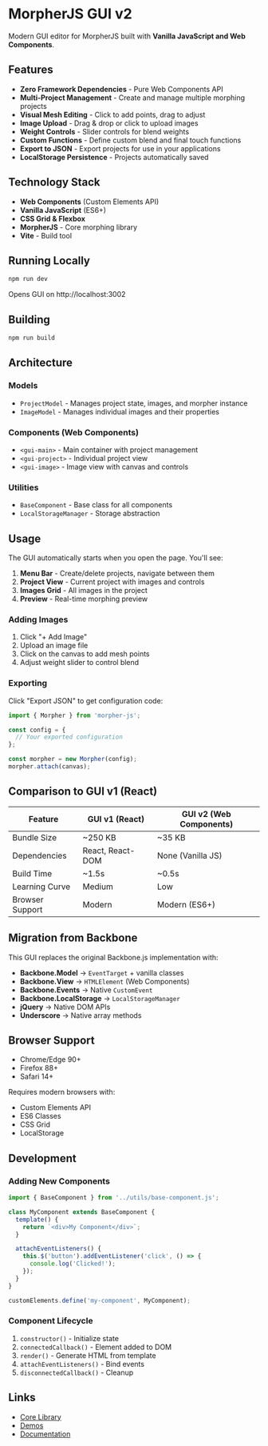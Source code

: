 # MorpherJS GUI v2

Modern GUI editor for MorpherJS built with **Vanilla JavaScript and Web Components**.

## Features

- **Zero Framework Dependencies** - Pure Web Components API
- **Multi-Project Management** - Create and manage multiple morphing projects
- **Visual Mesh Editing** - Click to add points, drag to adjust
- **Image Upload** - Drag & drop or click to upload images
- **Weight Controls** - Slider controls for blend weights
- **Custom Functions** - Define custom blend and final touch functions
- **Export to JSON** - Export projects for use in your applications
- **LocalStorage Persistence** - Projects automatically saved

## Technology Stack

- **Web Components** (Custom Elements API)
- **Vanilla JavaScript** (ES6+)
- **CSS Grid & Flexbox**
- **MorpherJS** - Core morphing library
- **Vite** - Build tool

## Running Locally

```bash
npm run dev
```

Opens GUI on http://localhost:3002

## Building

```bash
npm run build
```

## Architecture

### Models
- `ProjectModel` - Manages project state, images, and morpher instance
- `ImageModel` - Manages individual images and their properties

### Components (Web Components)
- `<gui-main>` - Main container with project management
- `<gui-project>` - Individual project view
- `<gui-image>` - Image view with canvas and controls

### Utilities
- `BaseComponent` - Base class for all components
- `LocalStorageManager` - Storage abstraction

## Usage

The GUI automatically starts when you open the page. You'll see:

1. **Menu Bar** - Create/delete projects, navigate between them
2. **Project View** - Current project with images and controls
3. **Images Grid** - All images in the project
4. **Preview** - Real-time morphing preview

### Adding Images

1. Click "+ Add Image"
2. Upload an image file
3. Click on the canvas to add mesh points
4. Adjust weight slider to control blend

### Exporting

Click "Export JSON" to get configuration code:

```javascript
import { Morpher } from 'morpher-js';

const config = {
  // Your exported configuration
};

const morpher = new Morpher(config);
morpher.attach(canvas);
```

## Comparison to GUI v1 (React)

| Feature | GUI v1 (React) | GUI v2 (Web Components) |
|---------|----------------|-------------------------|
| Bundle Size | ~250 KB | ~35 KB |
| Dependencies | React, React-DOM | None (Vanilla JS) |
| Build Time | ~1.5s | ~0.5s |
| Learning Curve | Medium | Low |
| Browser Support | Modern | Modern (ES6+) |

## Migration from Backbone

This GUI replaces the original Backbone.js implementation with:

- **Backbone.Model** → `EventTarget` + vanilla classes
- **Backbone.View** → `HTMLElement` (Web Components)
- **Backbone.Events** → Native `CustomEvent`
- **Backbone.LocalStorage** → `LocalStorageManager`
- **jQuery** → Native DOM APIs
- **Underscore** → Native array methods

## Browser Support

- Chrome/Edge 90+
- Firefox 88+
- Safari 14+

Requires modern browsers with:
- Custom Elements API
- ES6 Classes
- CSS Grid
- LocalStorage

## Development

### Adding New Components

```javascript
import { BaseComponent } from '../utils/base-component.js';

class MyComponent extends BaseComponent {
  template() {
    return `<div>My Component</div>`;
  }

  attachEventListeners() {
    this.$('button').addEventListener('click', () => {
      console.log('Clicked!');
    });
  }
}

customElements.define('my-component', MyComponent);
```

### Component Lifecycle

1. `constructor()` - Initialize state
2. `connectedCallback()` - Element added to DOM
3. `render()` - Generate HTML from template
4. `attachEventListeners()` - Bind events
5. `disconnectedCallback()` - Cleanup

## Links

- [Core Library](../morpher/)
- [Demos](../demos/)
- [Documentation](../../docs/)
